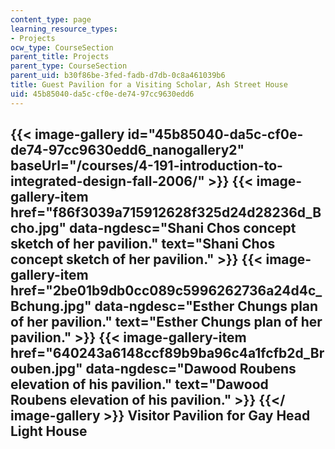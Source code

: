 ```yaml
---
content_type: page
learning_resource_types:
- Projects
ocw_type: CourseSection
parent_title: Projects
parent_type: CourseSection
parent_uid: b30f86be-3fed-fadb-d7db-0c8a461039b6
title: Guest Pavilion for a Visiting Scholar, Ash Street House
uid: 45b85040-da5c-cf0e-de74-97cc9630edd6
---
```


{{< image-gallery id="45b85040-da5c-cf0e-de74-97cc9630edd6_nanogallery2" baseUrl="/courses/4-191-introduction-to-integrated-design-fall-2006/" >}}
{{< image-gallery-item href="f86f3039a715912628f325d24d28236d_Bcho.jpg" data-ngdesc="Shani Chos concept sketch of her pavilion." text="Shani Chos concept sketch of her pavilion." >}}
{{< image-gallery-item href="2be01b9db0cc089c5996262736a24d4c_Bchung.jpg" data-ngdesc="Esther Chungs plan of her pavilion." text="Esther Chungs plan of her pavilion." >}}
{{< image-gallery-item href="640243a6148ccf89b9ba96c4a1fcfb2d_Brouben.jpg" data-ngdesc="Dawood Roubens elevation of his pavilion." text="Dawood Roubens elevation of his pavilion." >}}
{{</ image-gallery >}}
Visitor Pavilion for Gay Head Light House
-----------------------------------------